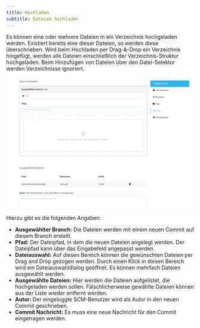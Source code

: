 ```yaml
---
title: Hochladen
subtitle: Dateien hochladen
---
```

Es können eine oder mehrere Dateien in ein Verzeichnis hochgeladen werden. Existiert bereits eine dieser Dateien, so werden diese überschrieben.
Wird beim Hochladen per Drag-&-Drop ein Verzeichnis hingefügt, werden alle Dateien einschließlich der Verzeichnis-Struktur hochgeladen.
Beim Hinzufügen von Dateien über den Datei-Selektor werden Verzeichnisse ignoriert.

![Dateien hochladen](assets/fileUploader.png)

Hierzu gibt es die folgenden Angaben:

- **Ausgewählter Branch:** Die Dateien werden mit einem neuen Commit auf diesem Branch erstellt.
- **Pfad:** Der Dateipfad, in dem die neuen Dateien angelegt werden. Der Dateipfad kann über das Eingabefeld angepasst werden.
- **Dateiauswahl:** Auf diesen Bereich können die gewünschten Dateien per Drag and Drop gezogen werden. Durch einen Klick in diesen Bereich wird ein Dateiauswahldialog geöffnet. Es können mehrfach Dateien ausgewählt werden.
- **Ausgewählte Dateien:** Hier werden die Dateien aufgelistet, die hochgeladen werden sollen. Fälschlicherweise gewählte Dateien können aus der Liste wieder entfernt werden.
- **Autor:** Der eingeloggte SCM-Benutzer wird als Autor in den neuen Commit geschrieben.
- **Commit Nachricht:** Es muss eine neue Nachricht für den Commit eingetragen werden.
